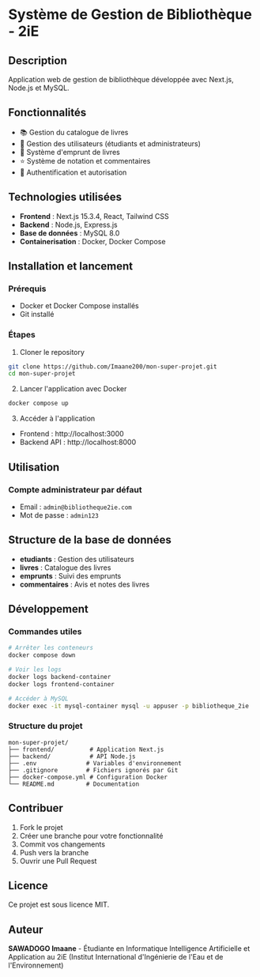 
# Système de Gestion de Bibliothèque - 2iE

## Description

Application web de gestion de bibliothèque développée avec Next.js, Node.js et MySQL.

## Fonctionnalités

* 📚 Gestion du catalogue de livres
* 👥 Gestion des utilisateurs (étudiants et administrateurs)
* 📖 Système d'emprunt de livres
* ⭐ Système de notation et commentaires
* 🔐 Authentification et autorisation

## Technologies utilisées

* **Frontend** : Next.js 15.3.4, React, Tailwind CSS
* **Backend** : Node.js, Express.js
* **Base de données** : MySQL 8.0
* **Containerisation** : Docker, Docker Compose

## Installation et lancement

### Prérequis

* Docker et Docker Compose installés
* Git installé

### Étapes

1. Cloner le repository

```bash
git clone https://github.com/Imaane200/mon-super-projet.git
cd mon-super-projet
```

2. Lancer l'application avec Docker

```bash
docker compose up
```

3. Accéder à l'application

* Frontend : http://localhost:3000
* Backend API : http://localhost:8000

## Utilisation

### Compte administrateur par défaut

* Email : `admin@bibliotheque2ie.com`
* Mot de passe : `admin123`

## Structure de la base de données

* **etudiants** : Gestion des utilisateurs
* **livres** : Catalogue des livres
* **emprunts** : Suivi des emprunts
* **commentaires** : Avis et notes des livres

## Développement

### Commandes utiles

```bash
# Arrêter les conteneurs
docker compose down

# Voir les logs
docker logs backend-container
docker logs frontend-container

# Accéder à MySQL
docker exec -it mysql-container mysql -u appuser -p bibliotheque_2ie
```

### Structure du projet

```
mon-super-projet/
├── frontend/          # Application Next.js
├── backend/           # API Node.js
├── .env              # Variables d'environnement
├── .gitignore        # Fichiers ignorés par Git
├── docker-compose.yml # Configuration Docker
└── README.md         # Documentation
```

## Contribuer

1. Fork le projet
2. Créer une branche pour votre fonctionnalité
3. Commit vos changements
4. Push vers la branche
5. Ouvrir une Pull Request

## Licence

Ce projet est sous licence MIT.

## Auteur

**SAWADOGO Imaane** - Étudiante en Informatique Intelligence Artificielle et Application au 2iE (Institut International d'Ingénierie de l'Eau et de l'Environnement)